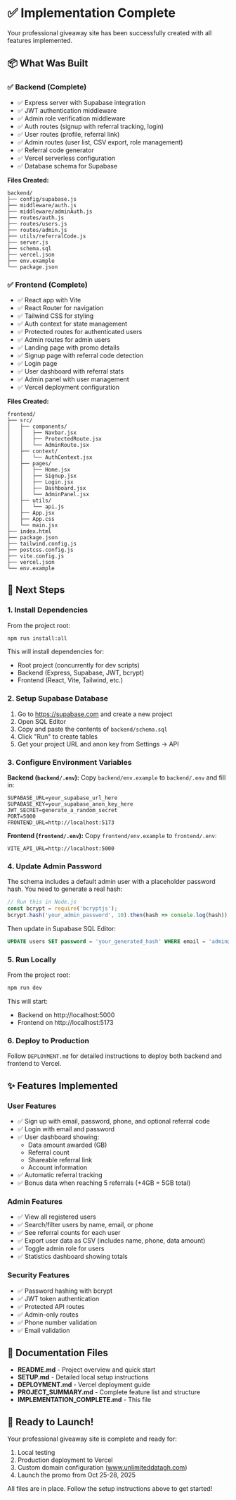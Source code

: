 # ✅ Implementation Complete

Your professional giveaway site has been successfully created with all features implemented.

## 📦 What Was Built

### ✅ Backend (Complete)
- ✅ Express server with Supabase integration
- ✅ JWT authentication middleware
- ✅ Admin role verification middleware
- ✅ Auth routes (signup with referral tracking, login)
- ✅ User routes (profile, referral link)
- ✅ Admin routes (user list, CSV export, role management)
- ✅ Referral code generator
- ✅ Vercel serverless configuration
- ✅ Database schema for Supabase

**Files Created:**
```
backend/
├── config/supabase.js
├── middleware/auth.js
├── middleware/adminAuth.js
├── routes/auth.js
├── routes/users.js
├── routes/admin.js
├── utils/referralCode.js
├── server.js
├── schema.sql
├── vercel.json
├── env.example
└── package.json
```

### ✅ Frontend (Complete)
- ✅ React app with Vite
- ✅ React Router for navigation
- ✅ Tailwind CSS for styling
- ✅ Auth context for state management
- ✅ Protected routes for authenticated users
- ✅ Admin routes for admin users
- ✅ Landing page with promo details
- ✅ Signup page with referral code detection
- ✅ Login page
- ✅ User dashboard with referral stats
- ✅ Admin panel with user management
- ✅ Vercel deployment configuration

**Files Created:**
```
frontend/
├── src/
│   ├── components/
│   │   ├── Navbar.jsx
│   │   ├── ProtectedRoute.jsx
│   │   └── AdminRoute.jsx
│   ├── context/
│   │   └── AuthContext.jsx
│   ├── pages/
│   │   ├── Home.jsx
│   │   ├── Signup.jsx
│   │   ├── Login.jsx
│   │   ├── Dashboard.jsx
│   │   └── AdminPanel.jsx
│   ├── utils/
│   │   └── api.js
│   ├── App.jsx
│   ├── App.css
│   └── main.jsx
├── index.html
├── package.json
├── tailwind.config.js
├── postcss.config.js
├── vite.config.js
├── vercel.json
└── env.example
```

## 🚀 Next Steps

### 1. Install Dependencies

From the project root:
```bash
npm run install:all
```

This will install dependencies for:
- Root project (concurrently for dev scripts)
- Backend (Express, Supabase, JWT, bcrypt)
- Frontend (React, Vite, Tailwind, etc.)

### 2. Setup Supabase Database

1. Go to https://supabase.com and create a new project
2. Open SQL Editor
3. Copy and paste the contents of `backend/schema.sql`
4. Click "Run" to create tables
5. Get your project URL and anon key from Settings → API

### 3. Configure Environment Variables

**Backend (`backend/.env`):**
Copy `backend/env.example` to `backend/.env` and fill in:
```
SUPABASE_URL=your_supabase_url_here
SUPABASE_KEY=your_supabase_anon_key_here
JWT_SECRET=generate_a_random_secret
PORT=5000
FRONTEND_URL=http://localhost:5173
```

**Frontend (`frontend/.env`):**
Copy `frontend/env.example` to `frontend/.env`:
```
VITE_API_URL=http://localhost:5000
```

### 4. Update Admin Password

The schema includes a default admin user with a placeholder password hash. You need to generate a real hash:

```javascript
// Run this in Node.js
const bcrypt = require('bcryptjs');
bcrypt.hash('your_admin_password', 10).then(hash => console.log(hash));
```

Then update in Supabase SQL Editor:
```sql
UPDATE users SET password = 'your_generated_hash' WHERE email = 'admin@unlimiteddatagh.com';
```

### 5. Run Locally

From the project root:
```bash
npm run dev
```

This will start:
- Backend on http://localhost:5000
- Frontend on http://localhost:5173

### 6. Deploy to Production

Follow `DEPLOYMENT.md` for detailed instructions to deploy both backend and frontend to Vercel.

## ✨ Features Implemented

### User Features
- ✅ Sign up with email, password, phone, and optional referral code
- ✅ Login with email and password
- ✅ User dashboard showing:
  - Data amount awarded (GB)
  - Referral count
  - Shareable referral link
  - Account information
- ✅ Automatic referral tracking
- ✅ Bonus data when reaching 5 referrals (+4GB = 5GB total)

### Admin Features
- ✅ View all registered users
- ✅ Search/filter users by name, email, or phone
- ✅ See referral counts for each user
- ✅ Export user data as CSV (includes name, phone, data amount)
- ✅ Toggle admin role for users
- ✅ Statistics dashboard showing totals

### Security Features
- ✅ Password hashing with bcrypt
- ✅ JWT token authentication
- ✅ Protected API routes
- ✅ Admin-only routes
- ✅ Phone number validation
- ✅ Email validation

## 📄 Documentation Files

- **README.md** - Project overview and quick start
- **SETUP.md** - Detailed local setup instructions
- **DEPLOYMENT.md** - Vercel deployment guide
- **PROJECT_SUMMARY.md** - Complete feature list and structure
- **IMPLEMENTATION_COMPLETE.md** - This file

## 🎯 Ready to Launch!

Your professional giveaway site is complete and ready for:
1. Local testing
2. Production deployment to Vercel
3. Custom domain configuration (www.unlimiteddatagh.com)
4. Launch the promo from Oct 25-28, 2025

All files are in place. Follow the setup instructions above to get started!
